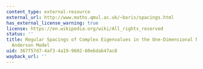 ```yaml
---
content_type: external-resource
external_url: http://www.maths.qmul.ac.uk/~boris/spacings.html
has_external_license_warning: true
license: https://en.wikipedia.org/wiki/All_rights_reserved
status: ''
title: Regular Spacings of Complex Eigenvalues in the One-Dimensional Non-Hermitian
  Anderson Model
uid: 367f57d7-4af3-4a19-9602-60e6dab47ac8
wayback_url: ''
---
```

